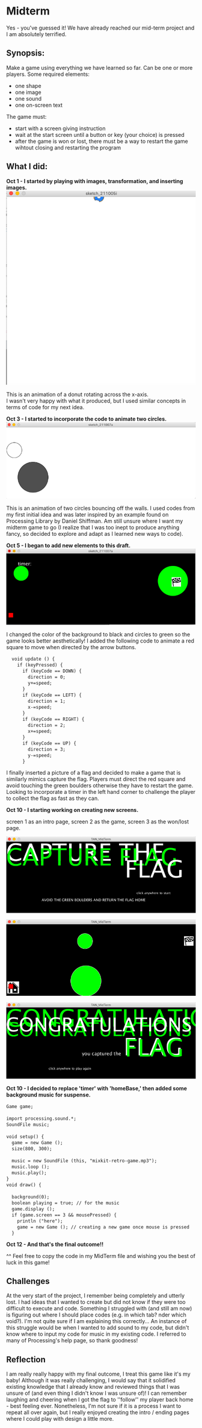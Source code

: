 # Midterm

Yes - you've guessed it! We have already reached our mid-term project and I am absolutely terrified.

## Synopsis:

Make a game using everything we have learned so far. Can be one or more players. Some required elements: 
- one shape
- one image
- one sound
- one on-screen text

The game must:
- start with a screen giving instruction
- wait at the start screen until a button or key (your choice) is pressed
- after the game is won or lost, there must be a way to restart the game wihtout closing and restarting the program

## What I did:

**Oct 1 - I started by playing with images, transformation, and inserting images.**
![](TAN_Donut.png)

This is an animation of a donut rotating across the x-axis.  
I wasn't very happy with what it produced, but I used similar concepts in terms of code for my next idea. 

**Oct 3 - I started to incorporate the code to animate two circles.**
![](TAN_TwoCircles.png)

This is an animation of two circles bouncing off the walls. I used codes from my first initial idea and was later inspired by an example found on Processing Library by Daniel Shiffman. Am still unsure where I want my midterm game to go (I realize that I was too inept to produce anything fancy, so decided to explore and adapt as I learned new ways to code). 

**Oct 5 - I began to add new elements to this draft.**
![](TAN_CaptureTheFlag.png)

I changed the color of the background to black and circles to green so the game looks better aesthetically! 
I added the following code to animate a red square to move when directed by the arrow buttons.

````
  void update () {
    if (keyPressed) {
      if (keyCode == DOWN) {
        direction = 0;
        y+=speed;
      }
      if (keyCode == LEFT) {
        direction = 1;
        x-=speed;
      }
      if (keyCode == RIGHT) {
        direction = 2;
        x+=speed;
      }
      if (keyCode == UP) {
        direction = 3;
        y-=speed;
      } 
````

I finally inserted a picture of a flag and decided to make a game that is similarly mimics capture the flag. Players must direct the red square and avoid touching the green boulders otherwise they have to restart the game. Looking to incorporate a timer in the left hand corner to challenge the player to collect the flag as fast as they can. 

**Oct 10 - I starting working on creating new screens.**

screen 1 as an intro page,
screen 2 as the game,
screen 3 as the won/lost page.

![](TAN_IntroPage.png)

![](TAN_GamePage.png)

![](TAN_Ending.png)

**Oct 10 - I decided to replace 'timer' with 'homeBase,' then added some background music for suspense.**

````
Game game; 

import processing.sound.*;
SoundFile music;

void setup() {
  game = new Game ();
  size(800, 300);

  music = new SoundFile (this, "mixkit-retro-game.mp3");
  music.loop ();
  music.play();
}
void draw() {

  background(0);
  boolean playing = true; // for the music
  game.display (); 
  if (game.screen == 3 && mousePressed) { 
    println ("here");
    game = new Game (); // creating a new game once mouse is pressed
  }
````
**Oct 12 - And that's the final outcome!!** 

^^ Feel free to copy the code in my MidTerm file and wishing you the best of luck in this game!

## Challenges
At the very start of the project, I remember being completely and utterly lost. I had ideas that I wanted to create but did not know if they were too difficult to execute and code. Something I struggled with (and still am now) is figuring out where I should place codes (e.g. in which tab? nder which void?). I'm not quite sure if I am explaining this correctly... An instance of this struggle would be when I wanted to add sound to my code, but didn't know where to input my code for music in my existing code. I referred to many of Processing's help page, so thank goodness!

## Reflection
I am really really happy with my final outcome, I treat this game like it's my baby! Although it was really challenging, I would say that it solidified existing knowledge that I already know and reviewed things that I was unsure of (and even thing I didn't know I was unsure of)! I can remember laughing and cheering when I got the flag to ''follow'' my player back home - best feeling ever. Nonetheless, I'm not sure if it is a process I want to repeat all over again, but I really enjoyed creating the intro / ending pages where I could play with design a little more. 




